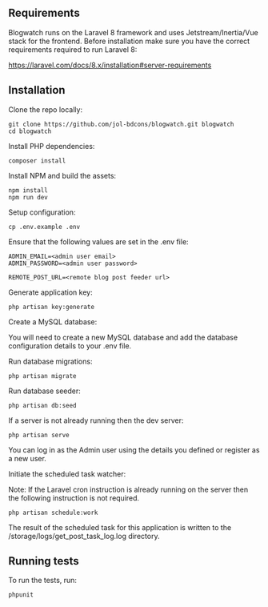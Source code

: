 ## Requirements

Blogwatch runs on the Laravel 8 framework and uses Jetstream/Inertia/Vue stack for the frontend.  Before installation make sure you have the correct requirements required to run Laravel 8:

https://laravel.com/docs/8.x/installation#server-requirements

## Installation

Clone the repo locally:

```
git clone https://github.com/jol-bdcons/blogwatch.git blogwatch
cd blogwatch
```

Install PHP dependencies:

```
composer install
```

Install NPM and build the assets:

```
npm install
npm run dev
```

Setup configuration:

```
cp .env.example .env
```

Ensure that the following values are set in the .env file:

```
ADMIN_EMAIL=<admin user email>
ADMIN_PASSWORD=<admin user password>

REMOTE_POST_URL=<remote blog post feeder url>
```

Generate application key:

```
php artisan key:generate
```

Create a MySQL database:

You will need to create a new MySQL database and add the database configuration details to your .env file.

Run database migrations:

```
php artisan migrate
```

Run database seeder:

```
php artisan db:seed
```

If a server is not already running then the dev server:

```
php artisan serve
```

You can log in as the Admin user using the details you defined or register as a new user.

Initiate the scheduled task watcher:

Note: If the Laravel cron instruction is already running on the server then the following instruction is not required.

```
php artisan schedule:work
```

The result of the scheduled task for this application is written to the /storage/logs/get_post_task_log.log directory.

## Running tests

To run the tests, run:

```
phpunit
```
